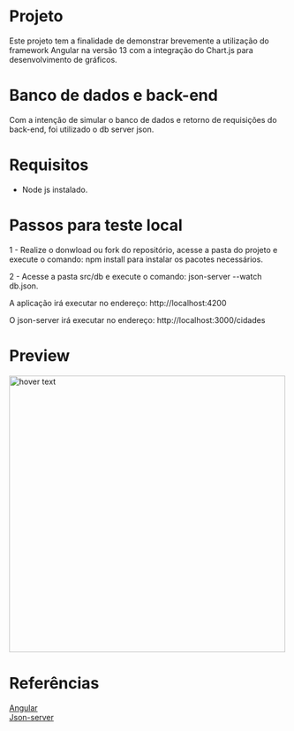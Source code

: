 # Projeto

Este projeto tem a finalidade de demonstrar brevemente a utilização do framework Angular na versão 13 com a integração do Chart.js para desenvolvimento de gráficos.

# Banco de dados e back-end

Com a intenção de simular o banco de dados e retorno de requisições do back-end, foi utilizado o db server json.

# Requisitos

  - Node js instalado.

# Passos para teste local

1 - Realize o donwload ou fork do repositório, acesse a pasta do projeto e execute o comando: npm install para instalar os pacotes necessários.

2 - Acesse a pasta src/db e execute o comando: json-server --watch db.json.

A aplicação irá executar no endereço: http://localhost:4200

O json-server irá executar no endereço: http://localhost:3000/cidades

# Preview 
<img src="https://github.com/StrongRC/AngularChartjs/blob/main/img/img.PNG" width="500" title="hover text">

# Referências

<a href="https://angular.io/">Angular<a/>   
<a href="https://www.npmjs.com/package/json-server">Json-server<a/>   
  
